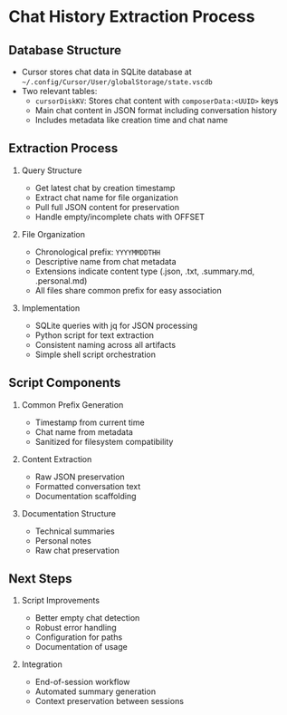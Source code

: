# Chat History Extraction Process

## Database Structure
- Cursor stores chat data in SQLite database at `~/.config/Cursor/User/globalStorage/state.vscdb`
- Two relevant tables:
  - `cursorDiskKV`: Stores chat content with `composerData:<UUID>` keys
  - Main chat content in JSON format including conversation history
  - Includes metadata like creation time and chat name

## Extraction Process
1. Query Structure
   - Get latest chat by creation timestamp
   - Extract chat name for file organization
   - Pull full JSON content for preservation
   - Handle empty/incomplete chats with OFFSET

2. File Organization
   - Chronological prefix: `YYYYMMDDTHH`
   - Descriptive name from chat metadata
   - Extensions indicate content type (.json, .txt, .summary.md, .personal.md)
   - All files share common prefix for easy association

3. Implementation
   - SQLite queries with jq for JSON processing
   - Python script for text extraction
   - Consistent naming across all artifacts
   - Simple shell script orchestration

## Script Components
1. Common Prefix Generation
   - Timestamp from current time
   - Chat name from metadata
   - Sanitized for filesystem compatibility

2. Content Extraction
   - Raw JSON preservation
   - Formatted conversation text
   - Documentation scaffolding

3. Documentation Structure
   - Technical summaries
   - Personal notes
   - Raw chat preservation

## Next Steps
1. Script Improvements
   - Better empty chat detection
   - Robust error handling
   - Configuration for paths
   - Documentation of usage

2. Integration
   - End-of-session workflow
   - Automated summary generation
   - Context preservation between sessions